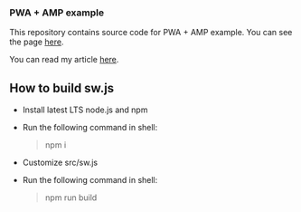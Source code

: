 <h3>PWA + AMP example</h3>
<p>This repository contains source code for PWA + AMP example. You can see the page <a target="_blank" href="https://bravemaster619.github.io/pwa-amp-example/">here</a>.</p>
<p>You can read my article <a target="_blank" href="https://medium.com/@bravemaster619/how-to-build-a-pwa-amp-google-lighthouse-and-search-console-audit-passed-ea04f49e9d01">here</a>.</p>


## How to build sw.js

- Install latest LTS node.js and npm
- Run the following command in shell:

   > npm i
- Customize src/sw.js
- Run the following command in shell:

   > npm run build